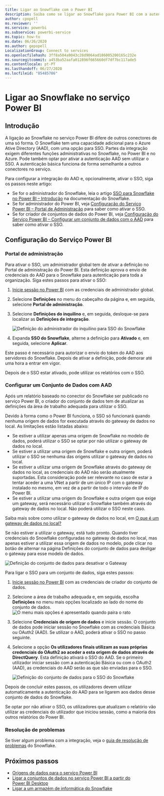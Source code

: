 ```yaml
---
title: Ligar ao Snowflake com o Power BI
description: Saiba como se ligar ao Snowflake para Power BI com a autenticação SSO.
author: cpopell
ms.reviewer: ''
ms.service: powerbi
ms.subservice: powerbi-service
ms.topic: how-to
ms.date: 06/26/2020
ms.author: gepopell
LocalizationGroup: Connect to services
ms.openlocfilehash: 3ff8a504a9043c28d9064ad186005200165c232e
ms.sourcegitcommit: a453ba52aafa012896f665660df7df7bc117ade5
ms.contentlocale: pt-PT
ms.lasthandoff: 06/27/2020
ms.locfileid: "85485786"
---
```

# <a name="connect-to-snowflake-in-power-bi-service"></a>Ligar ao Snowflake no serviço Power BI

## <a name="introduction"></a>Introdução

A ligação ao Snowflake no serviço Power BI difere de outros conectores de uma só forma. O Snowflake tem uma capacidade adicional para o Azure Ative Directory (AAD), com uma opção para SSO. Partes da integração exigem diferentes funções administrativas no Snowflake, no Power BI e no Azure. Pode também optar por ativar a autenticação AAD sem utilizar o SSO. A autenticação básica funciona de forma semelhante a outros conectores no serviço.

Para configurar a integração do AAD e, opcionalmente, ativar o SSO, siga os passos neste artigo:

* Se for o administrador do Snowflake, leia o artigo [SSO para Snowflake no Power BI – Introdução](https://docs.snowflake.com/en/user-guide/oauth-powerbi.html) na documentação do Snowflake.
* Se for administrador do Power BI, veja [Configuração do Serviço Power BI – Portal de Administração](service-connect-snowflake.md#admin-portal) para saber como ativar o SSO.
* Se for criador de conjuntos de dados do Power BI, veja [Configuração do Serviço Power BI – Configurar um conjunto de dados com o AAD](service-connect-snowflake.md#configuring-a-dataset-with-aad) para saber como ativar o SSO.

## <a name="power-bi-service-configuration"></a>Configuração do Serviço Power BI

### <a name="admin-portal"></a>Portal de administração

Para ativar o SSO, um administrador global tem de ativar a definição no Portal de administração do Power BI. Esta definição aprova o envio de credenciais do AAD para o Snowflake para autenticação para toda a organização. Siga estes passos para ativar o SSO:

1. [Inicie sessão no Power BI](https://app.powerbi.com) com as credenciais de administrador global.
1. Selecione **Definições** no menu do cabeçalho da página e, em seguida, selecione **Portal de administração**.
1. Selecione **Definições do inquilino** e, em seguida, desloque-se para localizar as **Definições de integração**.

   ![Definição do administrador do inquilino para SSO do Snowflake](media/service-connect-snowflake/snowflake-sso-tenant.png)

4. Expanda **SSO do Snowflake**, alterne a definição para **Ativado** e, em seguida, selecione **Aplicar**.

Este passo é necessário para autorizar o envio do token do AAD aos servidores do Snowflake. Depois de ativar a definição, pode demorar até uma hora a entrar em vigor.

Depois de o SSO estar ativado, pode utilizar os relatórios com o SSO.

### <a name="configuring-a-dataset-with-aad"></a>Configurar um Conjunto de Dados com AAD

Após um relatório baseado no conector do Snowflake ser publicado no serviço Power BI, o criador do conjunto de dados tem de atualizar as definições da área de trabalho adequada para utilizar o SSO.

Devido à forma como o Power BI funciona, o SSO só funcionará quando nenhuma origem de dados for executada através do gateway de dados no local. As limitações estão listadas abaixo:

* Se estiver a utilizar apenas uma origem de Snowflake no modelo de dados, poderá utilizar o SSO se optar por não utilizar o gateway de dados no local.
* Se estiver a utilizar uma origem de Snowflake e outra origem, poderá utilizar o SSO se nenhuma das origens utilizar o gateway de dados no local.
* Se estiver a utilizar uma origem de Snowflake através do gateway de dados no local, as credenciais do AAD não serão atualmente suportadas. Esta consideração pode ser relevante no caso de estar a tentar aceder a uma VNet a partir de um único IP com o gateway instalado no mesmo, em vez de a partir de todo o intervalo de IP do Power BI.
* Se estiver a utilizar uma origem do Snowflake e outra origem que exige um gateway, será necessário utilizar o Snowflake também através do gateway de dados no local. Não poderá utilizar o SSO neste caso.

Saiba mais sobre como utilizar o gateway de dados no local, em [O que é um gateway de dados no local?](service-gateway-onprem.md)

Se não estiver a utilizar o gateway, está tudo pronto. Quando tiver credenciais do Snowflake configuradas no gateway de dados no local, mas apenas estiver a utilizar essa origem de dados no modelo, pode clicar no botão de alternar na página Definições do conjunto de dados para desligar o gateway para esse modelo de dados.

![Definição do conjunto de dados para desativar o Gateway](media/service-connect-snowflake/snowflake-gateway-toggle-off.png)

Para ligar o SSO para um conjunto de dados, siga estes passos:

1. [Inicie sessão no Power BI](https://app.powerbi.com) com as credenciais de criador do conjunto de dados.
1. Selecione a área de trabalho adequada e, em seguida, escolha **Definições** no menu mais opções localizado ao lado do nome do conjunto de dados.
  ![O menu mais opções é apresentado quando paira o rato](media/service-connect-snowflake/dataset-settings-2.png)
1. Selecione **Credenciais de origem de dados** e inicie sessão. O conjunto de dados pode iniciar sessão no Snowflake com as credenciais Básica ou OAuth2 (AAD). Se utilizar o AAD, poderá ativar o SSO no passo seguinte.
1. Selecione a opção **Os utilizadores finais utilizam as suas próprias credenciais do OAuth2 ao aceder a esta origem de dados através de DirectQuery**. Esta definição ativará o SSO do AAD. Se o primeiro utilizador iniciar sessão com a autenticação Básica ou com o OAuth2 (AAD), as credenciais do AAD serão as que são enviadas para o SSO.

    ![Definição do conjunto de dados para o SSO do Snowflake](media/service-connect-snowflake/snowflake-sso-cred-ui.png)

Depois de concluir estes passos, os utilizadores devem utilizar automaticamente a autenticação do AAD para se ligarem aos dados desse conjunto de dados do Snowflake.

Se optar por não ativar o SSO, os utilizadores que atualizam o relatório vão utilizar as credenciais do utilizador que iniciou sessão, como a maioria dos outros relatórios do Power BI.

### <a name="troubleshooting"></a>Resolução de problemas

Se tiver algum problema com a integração, veja o [guia de resolução de problemas](https://docs.snowflake.com/en/user-guide/oauth-powerbi.html#troubleshooting) do Snowflake.

## <a name="next-steps"></a>Próximos passos

* [Origens de dados para o serviço Power BI](service-get-data.md)
* [Ligar a conjuntos de dados no serviço Power BI a partir do Power BI Desktop](desktop-report-lifecycle-datasets.md)
* [Ligar a um armazém de informática do Snowflake](desktop-connect-snowflake.md)